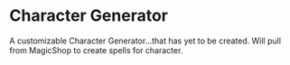 # Character Generator

A customizable Character Generator...that has yet to be created. Will pull from MagicShop to create spells for character.
